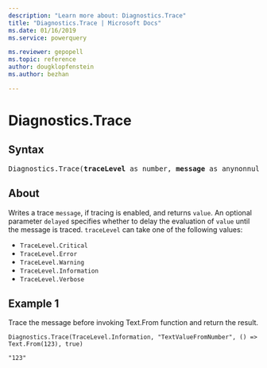 ```yaml
---
description: "Learn more about: Diagnostics.Trace"
title: "Diagnostics.Trace | Microsoft Docs"
ms.date: 01/16/2019
ms.service: powerquery

ms.reviewer: gepopell
ms.topic: reference
author: dougklopfenstein
ms.author: bezhan

---
```

# Diagnostics.Trace
## Syntax

<pre>
Diagnostics.Trace(<b>traceLevel</b> as number, <b>message</b> as anynonnull, <b>value</b> as any, optional <b>delayed</b> as nullable logical) as any
</pre>
 
## About  

Writes a trace <code>message</code>, if tracing is enabled, and returns <code>value</code>. An optional parameter <code>delayed</code> specifies whether to delay the evaluation of <code>value</code> until the message is traced. <code>traceLevel</code> can take one of the following values:

- <code>TraceLevel.Critical</code>    
- <code>TraceLevel.Error</code>    
- <code>TraceLevel.Warning</code>  
- <code>TraceLevel.Information</code>  
- <code>TraceLevel.Verbose</code>
  
## Example 1  

Trace the message before invoking Text.From function and return the result.

```
Diagnostics.Trace(TraceLevel.Information, "TextValueFromNumber", () => Text.From(123), true)
```

`"123"` 
